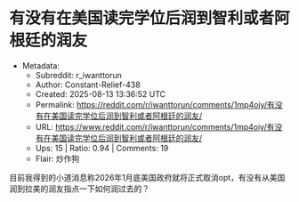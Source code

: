 # 有没有在美国读完学位后润到智利或者阿根廷的润友

- Metadata:
  - Subreddit: r_iwanttorun
  - Author: Constant-Relief-438
  - Created: 2025-08-13 13:36:52 UTC
  - Permalink: https://reddit.com/r/iwanttorun/comments/1mp4oiy/有没有在美国读完学位后润到智利或者阿根廷的润友/
  - URL: https://www.reddit.com/r/iwanttorun/comments/1mp4oiy/有没有在美国读完学位后润到智利或者阿根廷的润友/
  - Ups: 15 | Ratio: 0.94 | Comments: 19
  - Flair: 炒作狗


目前我得到的小道消息称2026年1月底美国政府就将正式取消opt，有没有从美国润到拉美的润友指点一下如何润过去的？

